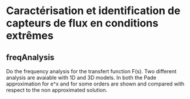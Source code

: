 # Caractérisation et identification de capteurs de flux en conditions extrêmes  

## freqAnalysis
Do the frequency analysis for the transfert function F(s). Two different analysis are avaiable with 1D and 3D models. In both the Pade approximation for e^x and for some orders are shown and compared with respect to the non approximated solution.